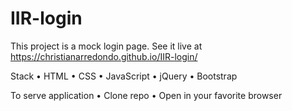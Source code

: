 # IIR-login
This project is a mock login page. See it live at https://christianarredondo.github.io/IIR-login/

Stack
• HTML
• CSS
• JavaScript
• jQuery
• Bootstrap

To serve application
• Clone repo
• Open in your favorite browser
